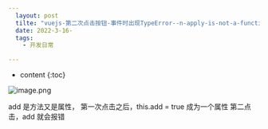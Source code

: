 ```yaml
---
  layout: post
  tilte: "vuejs-第二次点击按钮-事件时出现TypeError--n-apply-is-not-a-function.md"
  date: 2022-3-16-
  tags: 
    - 开发日常

---
```



* content
{:toc}


![image.png](https://upload-images.jianshu.io/upload_images/15312191-6ab605c0603018b0.png?imageMogr2/auto-orient/strip%7CimageView2/2/w/1240)

add 是方法又是属性，
第一次点击之后，this.add = true 成为一个属性
第二点击，add 就会报错
